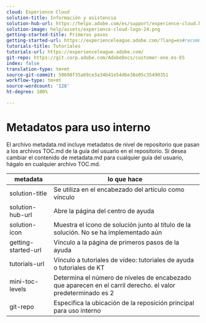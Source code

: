 ```yaml
---
cloud: Experience Cloud
solution-title: Información y asistencia
solution-hub-url: https://helpx.adobe.com/es/support/experience-cloud.html
solution-image: help/assets/experience-cloud-logo-24.png
getting-started-title: Primeros pasos
getting-started-url: https://experienceleague.adobe.com/?lang=es#recommended/solutions/analytics
tutorials-title: Tutoriales
tutorials-url: https://experienceleague.adobe.com/
git-repo: https://git.corp.adobe.com/AdobeDocs/customer-one.es-ES
index: false
translation-type: tm+mt
source-git-commit: 50698f35a69ce3a34b41e54d6e38e05c35490351
workflow-type: tm+mt
source-wordcount: '128'
ht-degree: 100%

---
```



# Metadatos para uso interno

El archivo metadata.md incluye metadatos de nivel de repositorio que pasan a los archivos TOC.md de la guía del usuario en el repositorio. Si desea cambiar el contenido de metadata.md para cualquier guía del usuario, hágalo en cualquier archivo TOC.md.

| metadata | lo que hace |
|--- |--- |
| solution-title | Se utiliza en el encabezado del artículo como vínculo |
| solution-hub-url | Abre la página del centro de ayuda |
| solution-icon | Muestra el icono de solución junto al título de la solución. No se ha implementado aún |
| getting-started-url | Vínculo a la página de primeros pasos de la ayuda |
| tutorials-url | Vínculo a tutoriales de vídeo: tutoriales de ayuda o tutoriales de KT |
| mini-toc-levels | Determina el número de niveles de encabezado que aparecen en el carril derecho. el valor predeterminado es 2 |
| git-repo | Especifica la ubicación de la reposición principal para uso interno |
